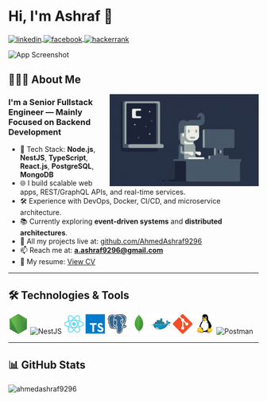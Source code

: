 <h1>Hi, I'm Ashraf 👋</h1>

<p align="left">
  <a href="https://www.linkedin.com/in/ahmed-ashraf-24a673107/" target="blank">
    <img align="center" src="https://raw.githubusercontent.com/rahuldkjain/github-profile-readme-generator/master/src/images/icons/Social/linked-in-alt.svg" alt="linkedin" height="30" width="40" />
  </a>
  <a href="https://facebook.com/modygooool" target="blank">
    <img align="center" src="https://raw.githubusercontent.com/rahuldkjain/github-profile-readme-generator/master/src/images/icons/Social/facebook.svg" alt="facebook" height="30" width="40" />
  </a>
  <a href="https://www.hackerrank.com/a_ashraf9296" target="blank">
    <img align="center" src="https://raw.githubusercontent.com/rahuldkjain/github-profile-readme-generator/master/src/images/icons/Social/hackerrank.svg" alt="hackerrank" height="30" width="40" />
  </a>
</p>

![App Screenshot](https://miro.medium.com/v2/resize:fit:1400/1*GPQ7MDPCOdpdJSXP2f3Jjw.png)

<h2>👨🏻‍💻 About Me</h2>

<p>
  <a target="_blank" rel="noopener noreferrer" href="https://raw.githubusercontent.com/AVS1508/AVS1508/master/assets/Night-Coding.gif">
    <img alt="Night Coding" src="https://raw.githubusercontent.com/AVS1508/AVS1508/master/assets/Night-Coding.gif" align="right" width="300">
  </a>
</p>

### I'm a Senior Fullstack Engineer — Mainly Focused on Backend Development

- 🔧 Tech Stack: **Node.js**, **NestJS**, **TypeScript**, **React.js**, **PostgreSQL**, **MongoDB**
- 🌐 I build scalable web apps, REST/GraphQL APIs, and real-time services.
- 🛠️ Experience with DevOps, Docker, CI/CD, and microservice architecture.
- 📚 Currently exploring **event-driven systems** and **distributed architectures**.
- 💼 All my projects live at: [github.com/AhmedAshraf9296](https://github.com/AhmedAshraf9296)
- 📫 Reach me at: **a.ashraf9296@gmail.com**
- 📄 My resume: [View CV](https://drive.google.com/file/d/1IebDUIu8aWdaG1iAxul1S9mxGDXMziJN/view?usp=sharing)

---

<h2>🛠️ Technologies & Tools</h2>

<p align="left">
  <img src="https://raw.githubusercontent.com/devicons/devicon/master/icons/nodejs/nodejs-original.svg" alt="Node.js" width="40" height="40"/>
  <img src="https://nestjs.com/img/logo-small.svg" alt="NestJS" width="40" height="40"/>
  <img src="https://raw.githubusercontent.com/devicons/devicon/master/icons/react/react-original.svg" alt="React" width="40" height="40"/>
  <img src="https://raw.githubusercontent.com/devicons/devicon/master/icons/typescript/typescript-original.svg" alt="TypeScript" width="40" height="40"/>
  <img src="https://raw.githubusercontent.com/devicons/devicon/master/icons/postgresql/postgresql-original.svg" alt="PostgreSQL" width="40" height="40"/>
  <img src="https://raw.githubusercontent.com/devicons/devicon/master/icons/mongodb/mongodb-original.svg" alt="MongoDB" width="40" height="40"/>
  <img src="https://raw.githubusercontent.com/devicons/devicon/master/icons/docker/docker-original.svg" alt="Docker" width="40" height="40"/>
  <img src="https://raw.githubusercontent.com/devicons/devicon/master/icons/git/git-original.svg" alt="Git" width="40" height="40"/>
  <img src="https://raw.githubusercontent.com/devicons/devicon/master/icons/linux/linux-original.svg" alt="Linux" width="40" height="40"/>
  <img src="https://www.vectorlogo.zone/logos/getpostman/getpostman-icon.svg" alt="Postman" width="40" height="40"/>
</p>

---

<h2>📊 GitHub Stats</h2>

<p><img align="center" src="https://github-readme-stats.vercel.app/api/top-langs?username=ahmedashraf9296&show_icons=true&locale=en&layout=compact" alt="ahmedashraf9296" /></p>
